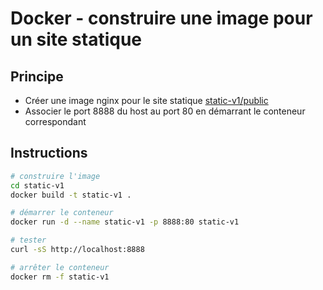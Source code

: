 # Docker - construire une image pour un site statique

## Principe

* Créer une image nginx pour le site statique [static-v1/public](static-v1/public)
* Associer le port 8888 du host au port 80 en démarrant le conteneur correspondant

## Instructions

```bash
# construire l'image
cd static-v1
docker build -t static-v1 .

# démarrer le conteneur
docker run -d --name static-v1 -p 8888:80 static-v1

# tester
curl -sS http://localhost:8888

# arrêter le conteneur
docker rm -f static-v1
```
